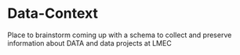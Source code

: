 # Data-Context
 Place to brainstorm coming up with a schema to collect and preserve information about DATA and data projects at LMEC
